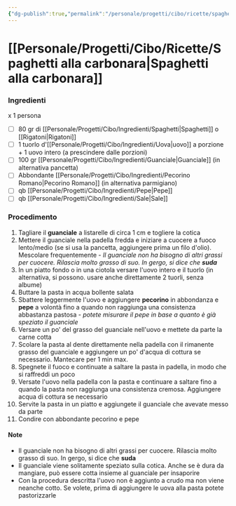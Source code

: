 ```yaml
---
{"dg-publish":true,"permalink":"/personale/progetti/cibo/ricette/spaghetti-alla-carbonara/","tags":["Ricetta/Primo/Pasta"]}
---
```


# [[Personale/Progetti/Cibo/Ricette/Spaghetti alla carbonara\|Spaghetti alla carbonara]]


### Ingredienti

x 1 persona

- [ ] 80 gr di [[Personale/Progetti/Cibo/Ingredienti/Spaghetti\|Spaghetti]] o [[Rigatoni\|Rigatoni]]
- [ ] 1 tuorlo d'[[Personale/Progetti/Cibo/Ingredienti/Uova\|uovo]] a porzione + 1 uovo intero (a prescindere dalle porzioni)
- [ ] 100 gr [[Personale/Progetti/Cibo/Ingredienti/Guanciale\|Guanciale]] (in alternativa pancetta)
- [ ] Abbondante [[Personale/Progetti/Cibo/Ingredienti/Pecorino Romano\|Pecorino Romano]] (in alternativa parmigiano)
- [ ] qb [[Personale/Progetti/Cibo/Ingredienti/Pepe\|Pepe]]
- [ ] qb [[Personale/Progetti/Cibo/Ingredienti/Sale\|Sale]]

### Procedimento

1. Tagliare il **guanciale** a listarelle di circa 1 cm e togliere la cotica
2. Mettere il guanciale nella padella fredda e iniziare a cuocere a fuoco lento/medio (se si usa la pancetta, aggiungere prima un filo d'olio). Mescolare frequentemente - *Il guanciale non ha bisogno di altri grassi per cuocere. Rilascia molto grasso di suo. In gergo, si dice che **suda***
3. In un piatto fondo o in una ciotola versare l'uovo intero e il tuorlo (in alternativa, si possono. usare anche direttamente 2 tuorli, senza albume)
4. Buttare la pasta in acqua bollente salata
5. Sbattere leggermente l'uovo e aggiungere **pecorino** in abbondanza e **pepe** a volontà fino a quando non raggiunga una consistenza abbastanza pastosa - *potete misurare il pepe in base a quanto è già speziato il guanciale*
6. Versare un po' del grasso del guanciale nell'uovo e mettete da parte la carne cotta
7. Scolare la pasta al dente direttamente nella padella con il rimanente grasso del guanciale e aggiungere un po' d'acqua di cottura se necessario. Mantecare per 1 min max.
8. Spegnete il fuoco e continuate a saltare la pasta in padella, in modo che si raffreddi un poco
9. Versate l'uovo nella padella con la pasta e continuare a saltare fino a quando la pasta non raggiunga una consistenza cremosa. Aggiungere acqua di cottura se necessario
10. Servite la pasta in un piatto e aggiungete il guanciale che avevate messo da parte
11. Condire con abbondante pecorino e pepe

#### Note

- Il guanciale non ha bisogno di altri grassi per cuocere. Rilascia molto grasso di suo. In gergo, si dice che **suda**
- Il guanciale viene solitamente speziato sulla cotica. Anche se è dura da mangiare, può essere cotta insieme al guanciale per insaporire
- Con la procedura descritta l'uovo non è aggiunto a crudo ma non viene neanche cotto. Se volete, prima di aggiungere le uova alla pasta potete pastorizzarle

